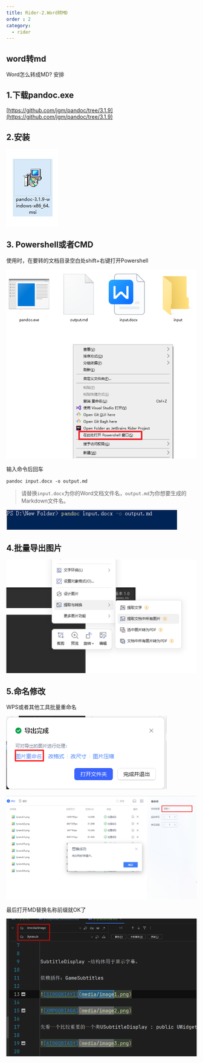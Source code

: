 ```yaml
---
title: Rider-2.Word转MD
order : 2
category:
  - rider
---
```


## word转md

<ChatMessage avatar="../../assets/emoji/hx.png" :avatarWidth="40">
Word怎么转成MD?
</ChatMessage>

<ChatMessage avatar=" ../../assets/emoji/bqb (1).png" :avatarWidth="40" alignLeft>
安排
</ChatMessage>

## 1.下载pandoc.exe

[https://github.com/jgm/pandoc/tree/3.1.9](https://github.com/jgm/pandoc/tree/3.1.9)

## 2.安装

![](assets/image2.png)

## 3. Powershell或者CMD

<ChatMessage avatar=" ../../assets/emoji/bqb (1).png" :avatarWidth="40" alignLeft>
使用时，在要转的文档目录空白处shift+右键打开Powershell
</ChatMessage>

![](assets%2Fimage1.png)
 
<ChatMessage avatar=" ../../assets/emoji/bqb (1).png" :avatarWidth="40" alignLeft>
输入命令后回车
</ChatMessage>

```
pandoc input.docx -o output.md
```


>请替换`input.docx`为你的Word文档文件名，`output.md`为你想要生成的Markdown文件名。

![](assets/image10.png)

<GifWithButton src="../../assets/unrealgif/hpimpove6.gif"/>

## 4.批量导出图片

![](assets/image7.png)

## 5.命名修改

<ChatMessage avatar=" ../../assets/emoji/bqb (1).png" :avatarWidth="40" alignLeft>
WPS或者其他工具批量重命名
</ChatMessage>

![](assets/image6.png)


![](assets/image8.png)

<ChatMessage avatar=" ../../assets/emoji/bqb (1).png" :avatarWidth="40" alignLeft>
最后打开MD替换名称前缀就OK了
</ChatMessage>

![](assets/image9.png)
